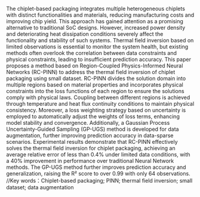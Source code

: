The chiplet-based packaging integrates multiple heterogeneous chiplets with distinct functionalities and materials, reducing manufacturing costs and improving chip yield. This approach has gained attention as a promising alternative to traditional SoC designs. However, increased power density and deteriorating heat dissipation conditions severely affect the functionality and stability of such systems. Thermal field inversion based on limited observations is essential to monitor the system health, but existing methods often overlook the correlation between data constraints and physical constraints, leading to insufficient prediction accuracy. This paper proposes a method based on Region-Coupled Physics-Informed Neural Networks (RC-PINN) to address the thermal field inversion of chiplet packaging using small dataset. RC-PINN divides the solution domain into multiple regions based on material properties and incorporates physical constraints into the loss functions of each region to ensure the solutions comply with physical laws. Coupling between different regions is achieved through temperature and heat flux continuity conditions to maintain physical consistency. Moreover, a loss weighting strategy based on uncertainty is employed to automatically adjust the weights of loss terms, enhancing model stability and convergence. Additionally, a Gaussian Process Uncertainty-Guided Sampling (GP-UGS) method is developed for data augmentation, further improving prediction accuracy in data-sparse scenarios. Experimental results demonstrate that RC-PINN effectively solves the thermal field inversion for chiplet packaging, achieving an average relative error of less than 0.4% under limited data conditions, with a 40% improvement in performance over traditional Neural Network methods. The GP-UGS method further improves prediction accuracy and generalization, raising the R² score to over 0.99 with only 64 observations.
//Key words：Chiplet-based packaging; PINN; thermal field inversion; small dataset; data augmentation
